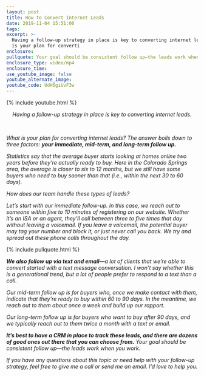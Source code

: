 ```yaml
---
layout: post
title: How to Convert Internet Leads
date: 2019-11-04 15:51:00
tags:
excerpt: >-
  Having a follow-up strategy in place is key to converting internet leads. What
  is your plan for converti
enclosure:
pullquote: Your goal should be consistent follow up—the leads work when you work.
enclosure_type: video/mp4
enclosure_time:
use_youtube_image: false
youtube_alternate_image:
youtube_code: UdH6giUvF3w
---
```


{% include youtube.html %}

<center><em>Having a follow-up strategy in place is key to converting internet leads.</em></center>

&nbsp;

*What is your plan for converting internet leads? The answer boils down to three factors: **your immediate, mid-term, and long-term follow up.&nbsp;***

*Statistics say that the average buyer starts looking at homes online two years before they’re actually ready to buy. Here in the Colorado Springs area, the average is closer to six to 12 months, but we still have some buyers who need to buy sooner than that (i.e., within the next 30 to 60 days).*

*How does our team handle these types of leads?*

*Let’s start with our immediate follow-up. In this case, we reach out to someone within five to 10 minutes of registering on our website. Whether it’s an ISA or an agent, they’ll call between three to five times that day without leaving a voicemail. If you leave a voicemail, the potential buyer may tag your number and block it, or just never call you back. We try and spread out these phone calls throughout the day.*

{% include pullquote.html %}

***We also follow up via text and email**—a lot of clients that we’re able to convert started with a text message conversation. I won’t say whether this is a generational trend, but a lot of people prefer to respond to a text than a call.*

*Our mid-term follow up is for buyers who, once we make contact with them, indicate that they’re ready to buy within 60 to 90 days. In the meantime, we reach out to them about once a week and build up our rapport.*

*Our long-term follow up is for buyers who want to buy after 90 days, and we typically reach out to them twice a month with a text or email.*

***It’s best to have a CRM in place to track these leads, and there are dozens of good ones out there that you can choose from.** Your goal should be consistent follow up—the leads work when you work.*

*If you have any questions about this topic or need help with your follow-up strategy, feel free to give me a call or send me an email. I’d love to help you.*